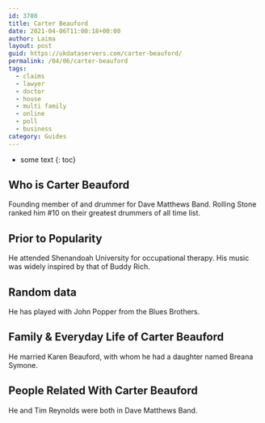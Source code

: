 ```yaml
---
id: 3708
title: Carter Beauford
date: 2021-04-06T11:00:18+00:00
author: Laima
layout: post
guid: https://ukdataservers.com/carter-beauford/
permalink: /04/06/carter-beauford
tags:
  - claims
  - lawyer
  - doctor
  - house
  - multi family
  - online
  - poll
  - business
category: Guides
---
```


* some text
{: toc}


## Who is Carter Beauford
                  
                  
                  
Founding member of and drummer for Dave Matthews Band. Rolling Stone ranked him #10 on their greatest drummers of all time list.
                  
              
            
              
            
                
                
                
## Prior to Popularity
                  
                  
                  
He attended Shenandoah University for occupational therapy. His music was widely inspired by that of Buddy Rich.
                  
              
            
              
            
                
                
                
## Random data
                  
                  
                  
He has played with John Popper from the Blues Brothers.
                  
              
            
              
            
                
                
                
## Family & Everyday Life of Carter Beauford
                  
                  
                  
He married Karen Beauford, with whom he had a daughter named Breana Symone.
                  
              
            
              
            
                
                
                
## People Related With Carter Beauford
                  
                  
                  
He and Tim Reynolds were both in Dave Matthews Band.
                  
              
            
              
            
                
              
            
              
              
            
            
              
            
          
          
          